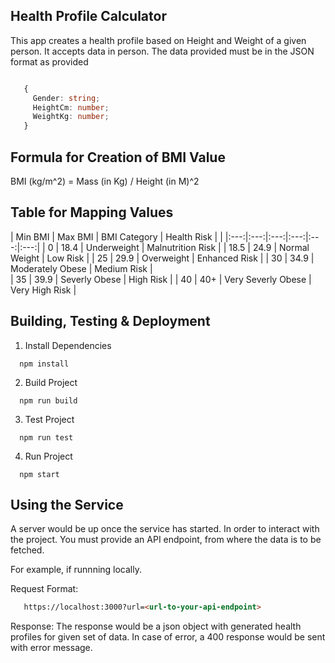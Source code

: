 ## Health Profile Calculator

This app creates a health profile based on Height and Weight of a given person. It accepts data in person. The data provided must be in the JSON format as provided

```ts

   { 
     Gender: string;
     HeightCm: number;
     WeightKg: number;
   }

```

## Formula for Creation of BMI Value

BMI (kg/m^2) = Mass (in Kg) / Height (in M)^2

## Table for Mapping Values

| Min BMI | Max BMI | BMI Category | Health Risk | |
|:---:|:---:|:---:|:---:|:---:|:---:|
| 0    |    18.4   | Underweight         | Malnutrition Risk  | 
| 18.5 | 24.9      | Normal Weight       | Low Risk           | 
| 25   | 29.9      | Overweight          | Enhanced Risk      | 
| 30   | 34.9      | Moderately Obese    | Medium Risk        |  
| 35   | 39.9      | Severly Obese       | High Risk          | 
| 40   | 40+ | Very Severly Obese  | Very High Risk     | 


## Building, Testing & Deployment 

1. Install Dependencies

```
  npm install
```

2. Build Project

```
  npm run build
```

3. Test Project 

```
  npm run test
```

4. Run Project 

```
  npm start
```

## Using the Service

A server would be up once the service has started. In order to interact with the project. You must provide an API endpoint, from where the data is to be fetched. 

For example, if runnning locally.

Request Format: 

```html
   https://localhost:3000?url=<url-to-your-api-endpoint>
```

Response: 
  The response would be a json object with generated health profiles for given set of data. In case of error, a 400 response would be sent with error message. 